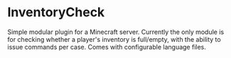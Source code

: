 # InventoryCheck
Simple modular plugin for a Minecraft server.
Currently the only module is for checking whether a player's inventory is full/empty, with the ability to issue commands per case.
Comes with configurable language files.

